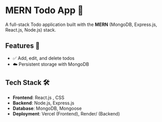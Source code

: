 # MERN Todo App 📝

A full-stack Todo application built with the **MERN** (MongoDB, Express.js, React.js, Node.js) stack.

## Features 🚀

- ✅ Add, edit, and delete todos
- ☁️ Persistent storage with MongoDB

## Tech Stack 🛠️

- **Frontend**: React.js , CSS
- **Backend**: Node.js, Express.js
- **Database**: MongoDB, Mongoose
- **Deployment**: Vercel (Frontend), Render/ (Backend)

